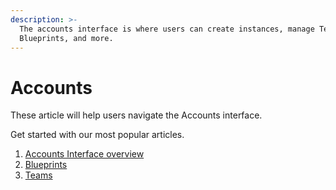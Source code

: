```yaml
---
description: >-
  The accounts interface is where users can create instances, manage Teams, add
  Blueprints, and more.
---
```


# Accounts

These article will help users navigate the Accounts interface. 

Get started with our most popular articles.

1. [Accounts Interface overview](https://zesty.org/services/accounts-ui/accounts-interface-all-instances-view)
2. [Blueprints](https://zesty.org/services/accounts-ui/blueprints)
3. [Teams](https://zesty.org/services/accounts-ui/teams)



